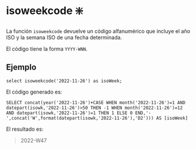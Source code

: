 ﻿---
SidebarGroup: "Funciones de fecha"
Autogenerated: true
---

# isoweekcode ❇️

La función `isoweekcode` devuelve un código alfanumérico que incluye el año ISO y la semana ISO de una fecha determinada.

El código tiene la forma `YYYY-WNN`.


## Ejemplo

```
select isoweekcode('2022-11-26') as isoWeek;
```

El código generado es:

```
SELECT concat(year('2022-11-26')+CASE WHEN month('2022-11-26')=1 AND datepart(isowk,'2022-11-26')>50 THEN -1 WHEN month('2022-11-26')=12 AND datepart(isowk,'2022-11-26')=1 THEN 1 ELSE 0 END,'-',concat('W',format(datepart(isowk,'2022-11-26'),'D2'))) AS [isoWeek]
```

El resultado es:

> 2022-W47



